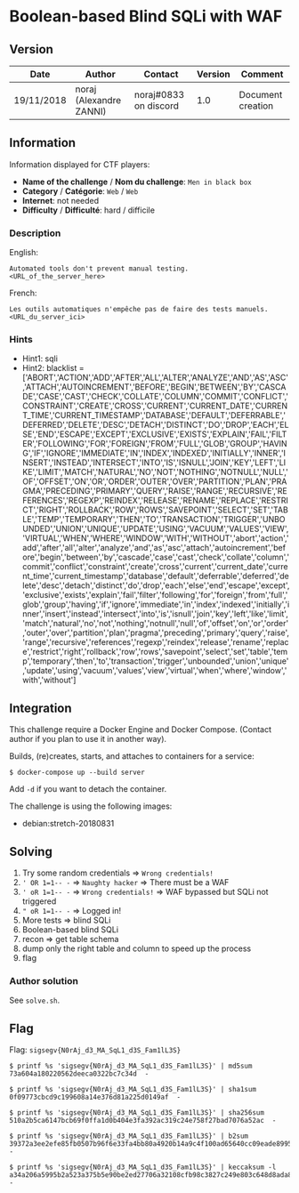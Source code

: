 # Boolean-based Blind SQLi with WAF

## Version

Date        | Author                  | Contact               | Version | Comment
---         | ---                     | ---                   | ---     | ---
19/11/2018  | noraj (Alexandre ZANNI) | noraj#0833 on discord | 1.0     | Document creation

## Information

Information displayed for CTF players:

+ **Name of the challenge** / **Nom du challenge**: `Men in black box`
+ **Category** / **Catégorie**: `Web` / `Web`
+ **Internet**: not needed
+ **Difficulty** / **Difficulté**: hard / difficile

### Description

English:

```
Automated tools don't prevent manual testing.
<URL_of_the_server_here>
```

French:

```
Les outils automatiques n'empêche pas de faire des tests manuels.
<URL_du_server_ici>
```

### Hints

- Hint1: sqli
- Hint2: blacklist = ['ABORT','ACTION','ADD','AFTER','ALL','ALTER','ANALYZE','AND','AS','ASC','ATTACH','AUTOINCREMENT','BEFORE','BEGIN','BETWEEN','BY','CASCADE','CASE','CAST','CHECK','COLLATE','COLUMN','COMMIT','CONFLICT','CONSTRAINT','CREATE','CROSS','CURRENT','CURRENT_DATE','CURRENT_TIME','CURRENT_TIMESTAMP','DATABASE','DEFAULT','DEFERRABLE','DEFERRED','DELETE','DESC','DETACH','DISTINCT','DO','DROP','EACH','ELSE','END','ESCAPE','EXCEPT','EXCLUSIVE','EXISTS','EXPLAIN','FAIL','FILTER','FOLLOWING','FOR','FOREIGN','FROM','FULL','GLOB','GROUP','HAVING','IF','IGNORE','IMMEDIATE','IN','INDEX','INDEXED','INITIALLY','INNER','INSERT','INSTEAD','INTERSECT','INTO','IS','ISNULL','JOIN','KEY','LEFT','LIKE','LIMIT','MATCH','NATURAL','NO','NOT','NOTHING','NOTNULL','NULL','OF','OFFSET','ON','OR','ORDER','OUTER','OVER','PARTITION','PLAN','PRAGMA','PRECEDING','PRIMARY','QUERY','RAISE','RANGE','RECURSIVE','REFERENCES','REGEXP','REINDEX','RELEASE','RENAME','REPLACE','RESTRICT','RIGHT','ROLLBACK','ROW','ROWS','SAVEPOINT','SELECT','SET','TABLE','TEMP','TEMPORARY','THEN','TO','TRANSACTION','TRIGGER','UNBOUNDED','UNION','UNIQUE','UPDATE','USING','VACUUM','VALUES','VIEW','VIRTUAL','WHEN','WHERE','WINDOW','WITH','WITHOUT','abort','action','add','after','all','alter','analyze','and','as','asc','attach','autoincrement','before','begin','between','by','cascade','case','cast','check','collate','column','commit','conflict','constraint','create','cross','current','current_date','current_time','current_timestamp','database','default','deferrable','deferred','delete','desc','detach','distinct','do','drop','each','else','end','escape','except','exclusive','exists','explain','fail','filter','following','for','foreign','from','full','glob','group','having','if','ignore','immediate','in','index','indexed','initially','inner','insert','instead','intersect','into','is','isnull','join','key','left','like','limit','match','natural','no','not','nothing','notnull','null','of','offset','on','or','order','outer','over','partition','plan','pragma','preceding','primary','query','raise','range','recursive','references','regexp','reindex','release','rename','replace','restrict','right','rollback','row','rows','savepoint','select','set','table','temp','temporary','then','to','transaction','trigger','unbounded','union','unique','update','using','vacuum','values','view','virtual','when','where','window','with','without']

## Integration

This challenge require a Docker Engine and Docker Compose. (Contact author if you plan to use it in another way).

Builds, (re)creates, starts, and attaches to containers for a service:

```
$ docker-compose up --build server
```

Add `-d` if you want to detach the container.

The challenge is using the following images:

- debian:stretch-20180831

## Solving

1. Try some random credentials => `Wrong credentials!`
2. `' OR 1=1-- -` => `Naughty hacker` => There must be a WAF
3. `' oR 1=1-- -` => `Wrong credentials!` => WAF bypassed but SQLi not triggered
4. `" oR 1=1-- -` => Logged in!
5. More tests => blind SQLi
6. Boolean-based blind SQLi
7. recon => get table schema
8. dump only the right table and column to speed up the process
9. flag

### Author solution

See `solve.sh`.

## Flag

Flag: `sigsegv{N0rAj_d3_MA_SqL1_d3S_Fam1lL3S}`

```
$ printf %s 'sigsegv{N0rAj_d3_MA_SqL1_d3S_Fam1lL3S}' | md5sum
73a604a180220562deeca0322bc7c34d  -

$ printf %s 'sigsegv{N0rAj_d3_MA_SqL1_d3S_Fam1lL3S}' | sha1sum
0f09773cbcd9c199608a14e376d81a225d0149af  -

$ printf %s 'sigsegv{N0rAj_d3_MA_SqL1_d3S_Fam1lL3S}' | sha256sum
510a2b5ca6147bcb69f0ffa1d0b404e3fa392ac319c24e758f27bad7076a52ac  -

$ printf %s 'sigsegv{N0rAj_d3_MA_SqL1_d3S_Fam1lL3S}' | b2sum
39372a3ee2efe85fb0507b96f6e33fa4bb80a4920b14a9c4f100ad65640cc09eade8995641d3d30f652a45d3836c861eeb320721fb9a81de403f1c44f2b9a724  -

$ printf %s 'sigsegv{N0rAj_d3_MA_SqL1_d3S_Fam1lL3S}' | keccaksum -l
a34a206a5995b2a523a375b5e90be2ed27706a32108cfb98c3827c249e803c648d8ada8135f9e022ca6f19eed3062a1ba603e718e75e28b3b4505852893b2600  -
```

